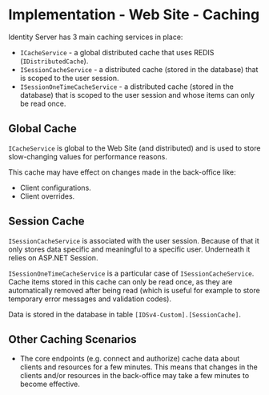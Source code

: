 # Implementation - Web Site - Caching

Identity Server has 3 main caching services in place:

- `ICacheService` - a global distributed cache that uses REDIS (`IDistributedCache`).
- `ISessionCacheService` - a distributed cache (stored in the database) that is scoped to the user session.
- `ISessionOneTimeCacheService` - a distributed cache (stored in the database) that is scoped to the user session and whose items can only be read once.

## Global Cache

`ICacheService` is global to the Web Site (and distributed) and is used to store slow-changing values for performance reasons.

This cache may have effect on changes made in the back-office like:

- Client configurations.
- Client overrides.

## Session Cache

`ISessionCacheService` is associated with the user session. Because of that it only stores data specific and meaningful to a specific user. Underneath it relies on ASP.NET Session.

`ISessionOneTimeCacheService` is a particular case of `ISessionCacheService`. Cache items stored in this cache can only be read once, as they are automatically removed after being read (which is useful for example to store temporary error messages and validation codes).

Data is stored in the database in table `[IDSv4-Custom].[SessionCache]`.

## Other Caching Scenarios

- The core endpoints (e.g. connect and authorize) cache data about clients and resources for a few minutes. This means that changes in the clients and/or resources in the back-office may take a few minutes to become effective.